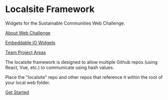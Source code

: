 # Localsite Framework  

Widgets for the Sustainable Communities Web Challenge.   


[About Web Challenge](https://model.earth/community/challenge/)  

[Embeddable IO Widgets](https://model.earth/io/charts/)

[Team Project Areas](https://model.earth/community/)  


The localsite framework is designed to allow multiple Github repos (using React,&nbsp;Vue, etc.) to communicate using hash values.  

Place the "localsite" repo and other repos that reference it within the root of your local web folder.  


[Get Started](start/) 

<!--

To do: backing up shows black rectangle instead of video.  
-->
